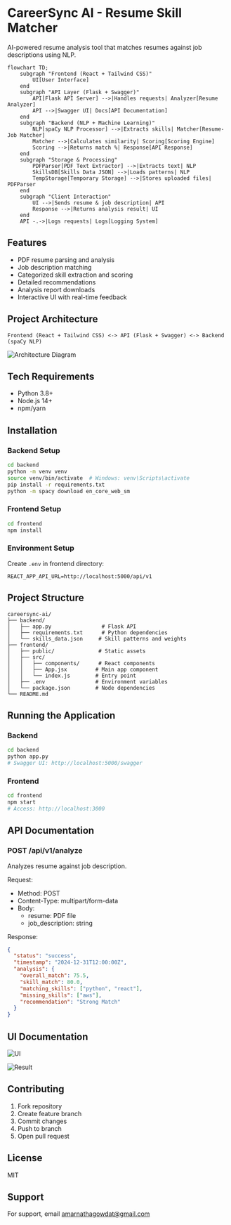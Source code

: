# CareerSync AI - Resume Skill Matcher

AI-powered resume analysis tool that matches resumes against job descriptions using NLP.

```
flowchart TD;
    subgraph "Frontend (React + Tailwind CSS)"
        UI[User Interface]
    end
    subgraph "API Layer (Flask + Swagger)"
        API[Flask API Server] -->|Handles requests| Analyzer[Resume Analyzer]
        API -->|Swagger UI| Docs[API Documentation]
    end
    subgraph "Backend (NLP + Machine Learning)"
        NLP[spaCy NLP Processor] -->|Extracts skills| Matcher[Resume-Job Matcher]
        Matcher -->|Calculates similarity| Scoring[Scoring Engine]
        Scoring -->|Returns match %| Response[API Response]
    end
    subgraph "Storage & Processing"
        PDFParser[PDF Text Extractor] -->|Extracts text| NLP
        SkillsDB[Skills Data JSON] -->|Loads patterns| NLP
        TempStorage[Temporary Storage] -->|Stores uploaded files| PDFParser
    end
    subgraph "Client Interaction"
        UI -->|Sends resume & job description| API
        Response -->|Returns analysis result| UI
    end
    API -.->|Logs requests| Logs[Logging System]

```

## Features
- PDF resume parsing and analysis
- Job description matching
- Categorized skill extraction and scoring
- Detailed recommendations
- Analysis report downloads
- Interactive UI with real-time feedback

## Project Architecture
```
Frontend (React + Tailwind CSS) <-> API (Flask + Swagger) <-> Backend (spaCy NLP)
```
![Architecture Diagram](doc/CareerSyncAI_Architecture.png)

## Tech Requirements
- Python 3.8+
- Node.js 14+
- npm/yarn

## Installation

### Backend Setup
```bash
cd backend
python -m venv venv
source venv/bin/activate  # Windows: venv\Scripts\activate
pip install -r requirements.txt
python -m spacy download en_core_web_sm
```

### Frontend Setup
```bash
cd frontend
npm install
```

### Environment Setup
Create `.env` in frontend directory:
```
REACT_APP_API_URL=http://localhost:5000/api/v1
```

## Project Structure
```
careersync-ai/
├── backend/
│   ├── app.py                # Flask API
│   ├── requirements.txt      # Python dependencies
│   └── skills_data.json     # Skill patterns and weights
├── frontend/
│   ├── public/              # Static assets
│   ├── src/
│   │   ├── components/      # React components
│   │   ├── App.jsx         # Main app component
│   │   └── index.js        # Entry point
│   ├── .env                # Environment variables
│   └── package.json        # Node dependencies
└── README.md
```

## Running the Application

### Backend
```bash
cd backend
python app.py
# Swagger UI: http://localhost:5000/swagger
```

### Frontend
```bash
cd frontend
npm start
# Access: http://localhost:3000
```

## API Documentation

### POST /api/v1/analyze
Analyzes resume against job description.

Request:
- Method: POST
- Content-Type: multipart/form-data
- Body:
  - resume: PDF file
  - job_description: string

Response:
```json
{
  "status": "success",
  "timestamp": "2024-12-31T12:00:00Z",
  "analysis": {
    "overall_match": 75.5,
    "skill_match": 80.0,
    "matching_skills": ["python", "react"],
    "missing_skills": ["aws"],
    "recommendation": "Strong Match"
  }
}
```

## UI Documentation

![UI](doc/UI.png)



![Result](doc/Result.png)



## Contributing
1. Fork repository
2. Create feature branch
3. Commit changes
4. Push to branch
5. Open pull request

## License
MIT

## Support
For support, email amarnathagowdat@gmail.com